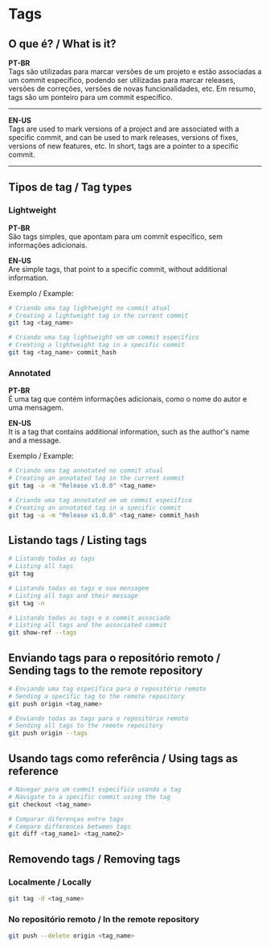 # Tags

## O que é? / What is it?
**PT-BR**  
Tags são utilizadas para marcar versões de um projeto e estão associadas a um commit específico, podendo ser utilizadas para marcar releases, versões de correções, versões de novas funcionalidades, etc. Em resumo, tags são um ponteiro para um commit específico.

***

**EN-US**  
Tags are used to mark versions of a project and are associated with a specific commit, and can be used to mark releases, versions of fixes, versions of new features, etc. In short, tags are a pointer to a specific commit.

***

## Tipos de tag / Tag types

### Lightweight
**PT-BR**  
São tags simples, que apontam para um commit específico, sem informações adicionais.

**EN-US**  
Are simple tags, that point to a specific commit, without additional information.

Exemplo / Example:
```bash
# Criando uma tag lightweight no commit atual
# Creating a lightweight tag in the current commit
git tag <tag_name>

# Criando uma tag lightweight em um commit específico
# Creating a lightweight tag in a specific commit
git tag <tag_name> commit_hash
```

### Annotated
**PT-BR**  
É uma tag que contém informações adicionais, como o nome do autor e uma mensagem.

**EN-US**  
It is a tag that contains additional information, such as the author's name and a message.

Exemplo / Example:
```bash
# Criando uma tag annotated no commit atual
# Creating an annotated tag in the current commit
git tag -a -m "Release v1.0.0" <tag_name>

# Criando uma tag annotated em um commit específico
# Creating an annotated tag in a specific commit
git tag -a -m "Release v1.0.0" <tag_name> commit_hash
```

## Listando tags / Listing tags
```bash
# Listando todas as tags
# Listing all tags
git tag

# Listando todas as tags e sua mensagem
# Listing all tags and their message
git tag -n

# Listando todas as tags e o commit associado
# Listing all tags and the associated commit
git show-ref --tags
```

## Enviando tags para o repositório remoto / Sending tags to the remote repository
```bash
# Enviando uma tag específica para o repositório remoto
# Sending a specific tag to the remote repository
git push origin <tag_name>

# Enviando todas as tags para o repositório remoto
# Sending all tags to the remote repository
git push origin --tags
```

## Usando tags como referência / Using tags as reference
```bash
# Navegar para um commit específico usando a tag
# Navigate to a specific commit using the tag
git checkout <tag_name>

# Comparar diferenças entre tags
# Compare differences between tags
git diff <tag_name1> <tag_name2>
```

## Removendo tags / Removing tags

### Localmente / Locally
```bash
git tag -d <tag_name>
```

### No repositório remoto / In the remote repository
```bash
git push --delete origin <tag_name>
```